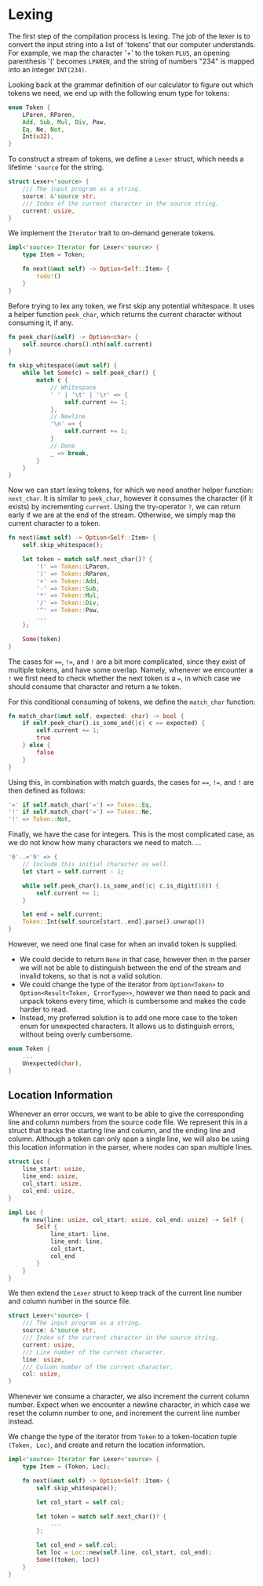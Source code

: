 
# Lexing

The first step of the compilation process is lexing. The job of the lexer is to
convert the input string into a list of 'tokens' that our computer understands.
For example, we map the character '+' to the token `PLUS`, an opening
parenthesis '(' becomes `LPAREN`, and the string of numbers "234" is mapped into
an integer `INT(234)`.

Looking back at the grammar definition of our calculator to figure out which
tokens we need, we end up with the following enum type for tokens:

```rust
enum Token {
    LParen, RParen,
    Add, Sub, Mul, Div, Pow,
    Eq, Ne, Not,
    Int(u32),
}
```

To construct a stream of tokens, we define a `Lexer` struct, which needs a
lifetime `'source` for the string.

```rust
struct Lexer<'source> {
    /// The input program as a string.
    source: &'source str,
    /// Index of the current character in the source string.
    current: usize,
}
```

We implement the `Iterator` trait to on-demand generate tokens.

```rust
impl<'source> Iterator for Lexer<'source> {
    type Item = Token;

    fn next(&mut self) -> Option<Self::Item> {
        todo!()
    }
}
```

Before trying to lex any token, we first skip any potential whitespace.
It uses a helper function `peek_char`, which returns the current character
without consuming it, if any.

```rust
fn peek_char(&self) -> Option<char> {
    self.source.chars().nth(self.current)
}

fn skip_whitespace(&mut self) {
    while let Some(c) = self.peek_char() {
        match c {
            // Whitespace
            ' ' | '\t' | '\r' => {
                self.current += 1;
            },
            // Newline
            '\n' => {
                self.current += 1;
            }
            // Done
            _ => break,
        }
    }
}
```

Now we can start lexing tokens, for which we need another helper function:
`next_char`. It is similar to `peek_char`, however it consumes the character (if
it exists) by incrementing `current`. Using the try-operator `?`, we can return
early if we are at the end of the stream. Otherwise, we simply map the current
character to a token.

```rust
fn next(&mut self) -> Option<Self::Item> {
    self.skip_whitespace();

    let token = match self.next_char()? {
        '(' => Token::LParen,
        ')' => Token::RParen,
        '+' => Token::Add,
        '-' => Token::Sub,
        '*' => Token::Mul,
        '/' => Token::Div,
        '^' => Token::Pow,
        ...
    };

    Some(token)
}
```

The cases for `==`, `!=`, and `!` are a bit more complicated, since they exist
of multiple tokens, and have some overlap. Namely, whenever we encounter a `!`
we first need to check whether the next token is a `=`, in which case we should
consume that character and return a `Ne` token.

For this conditional consuming of tokens, we define the `match_char` function:

```rust
fn match_char(&mut self, expected: char) -> bool {
    if self.peek_char().is_some_and(|c| c == expected) {
        self.current += 1;
        true
    } else {
        false
    }
}
```

Using this, in combination with match guards, the cases for `==`, `!=`, and `!`
are then defined as follows:

```rust
'=' if self.match_char('=') => Token::Eq,
'!' if self.match_char('=') => Token::Ne,
'!' => Token::Not,
```

Finally, we have the case for integers. This is the most complicated case, as we
do not know how many characters we need to match.
...

```rust
'0'..='9' => {
    // Include this initial character as well.
    let start = self.current - 1;

    while self.peek_char().is_some_and(|c| c.is_digit(10)) {
        self.current += 1;
    }

    let end = self.current;
    Token::Int(self.source[start..end].parse().unwrap())
}
```

However, we need one final case for when an invalid token is supplied.
- We could decide to return `None` in that case, however then in the parser we
  will not be able to distinguish between the end of the stream and invalid
  tokens, so that is not a valid solution.
- We could change the type of the iterator from `Option<Token>` to
  `Option<Result<Token, ErrorType>>`, however we then need to pack and unpack
  tokens every time, which is cumbersome and makes the code harder to read.
- Instead, my preferred solution is to add one more case to the token enum for
  unexpected characters. It allows us to distinguish errors, without being
  overly cumbersome.

```rust
enum Token {
    ...
    Unexpected(char),
}
```

## Location Information

Whenever an error occurs, we want to be able to give the corresponding line
and column numbers from the source code file.
We represent this in a struct that tracks the starting line and column, and the
ending line and column.
Although a token can only span a single line, we will also be using this
location information in the parser, where nodes can span multiple lines.

```rust
struct Loc {
    line_start: usize,
    line_end: usize,
    col_start: usize,
    col_end: usize,
}

impl Loc {
    fn new(line: usize, col_start: usize, col_end: usize) -> Self {
        Self {
            line_start: line,
            line_end: line,
            col_start,
            col_end
        }
    }
}
```

We then extend the `Lexer` struct to keep track of the current line number and
column number in the source file.

```rust
struct Lexer<'source> {
    /// The input program as a string.
    source: &'source str,
    /// Index of the current character in the source string.
    current: usize,
    /// Line number of the current character.
    line: usize,
    /// Column number of the current character.
    col: usize,
}
```

Whenever we consume a character, we also increment the current column number.
Expect when we encounter a newline character, in which case we reset the column
number to one, and increment the current line number instead.

We change the type of the iterator from `Token` to a token-location tuple
`(Token, Loc)`, and create and return the location information.

```rust
impl<'source> Iterator for Lexer<'source> {
    type Item = (Token, Loc);

    fn next(&mut self) -> Option<Self::Item> {
        self.skip_whitespace();

        let col_start = self.col;

        let token = match self.next_char()? {
            ...
        };

        let col_end = self.col;
        let loc = Loc::new(self.line, col_start, col_end);
        Some((token, loc))
    }
}
```
